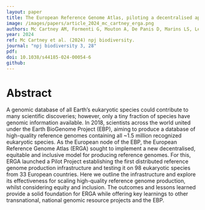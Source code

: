 ```yaml
---
layout: paper
title: The European Reference Genome Atlas, piloting a decentralised approach to equitable biodiversity genomics
image: /images/papers/article_2024_mc_cartney_erga.png
authors: Mc Cartney AM, Formenti G, Mouton A, De Panis D, Marins LS, Leitao HG, Diedericks G, Kirangwa J, Morselli M, Salces J, Escudero N, Iannucci A, Natali C, Svardal H, Fernandez R, De Pooter T, Joris G, Strazisar M, Wood J, Herron KE, Seehausen O, Watts PC, Shaw F, Davey RP, Minotto A, Fernandez Gonzalez JM, Bohne A, Alegria C, Alioto T, Alves PC, Amorim IR, Aury J-M, Backstrom N, Baldrian P, Ballarin L, Baltrunaite L, Barta E, BedHom B, Belser C, Bergsten J, Bertrand L, Bilandija H, Binzer-Panchal M, Bista I, Blaxter M, Borges PAV, Borges Dias G, Bosse M, Brown T, Bruggmann R, Buena-Atienza E, Burgin J, Buzan E, Cariani A, Casadei N, Chiara M, Chozas S, Ciampor F, Crottini A, Cruaud C, Cruz F, Dalen L, De Biase A, del Campo J, Delic T, Dennis AB, Derks MFL, Diroma MA, Djan M, Duprat S, Eleftheriadi K, Feulner PGD, Flot J-F, Forni G, Fosso B, Fournier P, Fournier-Chambrillon C, Gabaldon T, Garg S, Gissi C, Giupponi L, Gomez-Garrido J, Gonzalez J, Grilo ML, Gruening B, Guerin T, Guiglielmoni N, Gut M, Haesler MP, Hahn C, Halpern B, Harrison P, Heintz J, Hindrikson M, Hoglund J, Howe K, Hughes G, Istace B, Cock MJ, Jancekovic F, Jonsson ZO, Joye-Dind S, Koskimaki JJ, Krystufek B, Kubacka J, Kuhl H, Kusza S, Labadie K, Lahteenaro M, Lantz H, Lavrinienko A, Leclere L, Lopes RJ, Madsen O, Magdelenat G, Magoga G, Manousaki T, Mappes T, Marques JP, Martinez Redondo GI, Maumus F, McCarthy SA, Megens H-J, Melo-Ferreira J, Mendes SL, Montagna M, Moreno J, Mosbech M-B, Moura M, Musilova Z, Myers E, Nash WJ, Nater A, Nicholson P, Niell M, Nijland R, Noel B, Noren K, Oliveira PH, Olsen R-A, Ometto L, Oomen RA, Ossowski S, Palinauskas V, Palsson S, Panibe JP, Pauperio J, Pavlek M, Payen E, Pawlowska J, Pellicer J, Pesole G, Pimenta J, Pippel M, Pirttila AM, Poulakakis N, Rajan J, Rego RMC, Resendes R, Resl P, Riesgo A, Rodin-Morch P, Soares AER, Rodriguez Fernandes C, Romeiras MM, Roxo G, Ruber L, Ruiz-Lopez MJ, Saarma U, Silva LP, Sim-Sim M, Soler L, Sousa VC, Sousa Santos C, Spada A, Stefanovic M, Steger V, Stiller J, Stock M, Struck THH, Sudasinghe H, Tapanainen R, Tellgren-Roth C, Trindade H, Tukalenko Y, Urso I, Vacherie B, Van Belleghem SM, van Oers K, Vargas-Chavez C, Velickovic N, Vella N, Vella A, Vernesi C, Vicente S, Villa S, Vinnere Pettersson O, Volckaert FAM, Voros J, Wincker P, Winkler S, Ciofi C, Waterhouse RM, Mazzoni CJ.
year: 2024
ref: Mc Cartney et al. (2024) npj biodiversity.
journal: "npj biodiversity 3, 28"
pdf: 
doi: 10.1038/s44185-024-00054-6
github: 
---
```


# Abstract
A genomic database of all Earth’s eukaryotic species could contribute to many scientific discoveries; however, only a tiny fraction of species have genomic information available. In 2018, scientists across the world united under the Earth BioGenome Project (EBP), aiming to produce a database of high-quality reference genomes containing all ~1.5 million recognized eukaryotic species. As the European node of the EBP, the European Reference Genome Atlas (ERGA) sought to implement a new decentralised, equitable and inclusive model for producing reference genomes. For this, ERGA launched a Pilot Project establishing the first distributed reference genome production infrastructure and testing it on 98 eukaryotic species from 33 European countries. Here we outline the infrastructure and explore its effectiveness for scaling high-quality reference genome production, whilst considering equity and inclusion. The outcomes and lessons learned provide a solid foundation for ERGA while offering key learnings to other transnational, national genomic resource projects and the EBP.